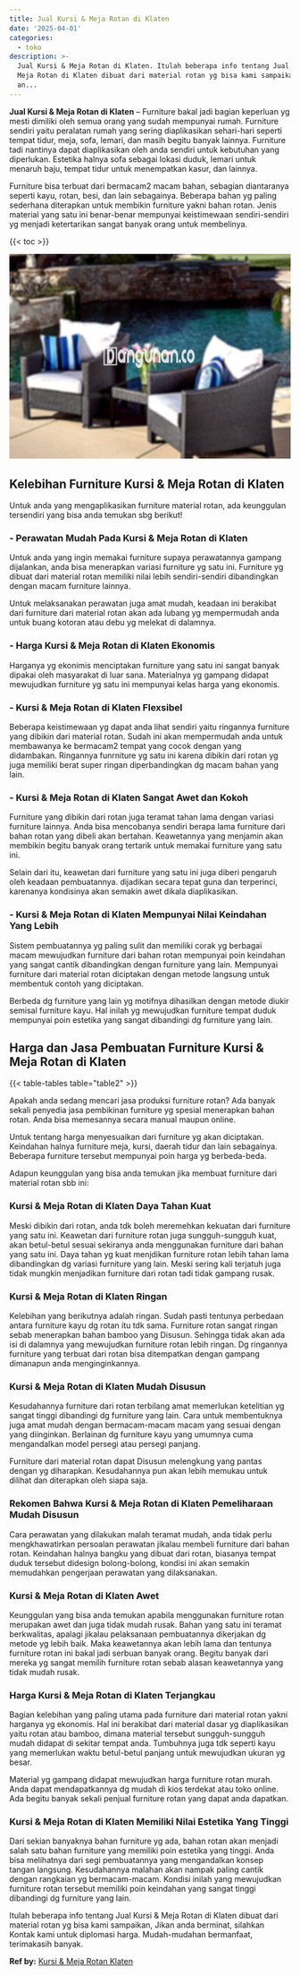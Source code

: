 ```yaml
---
title: Jual Kursi & Meja Rotan di Klaten
date: '2025-04-01'
categories:
  - toko
description: >-
  Jual Kursi & Meja Rotan di Klaten. Itulah beberapa info tentang Jual Kursi &
  Meja Rotan di Klaten dibuat dari material rotan yg bisa kami sampaikan, Jikan
  an...
---
```


**Jual Kursi & Meja Rotan di Klaten** – Furniture bakal jadi bagian keperluan yg mesti dimiliki oleh semua orang yang sudah mempunyai rumah. Furniture sendiri yaitu peralatan rumah yang sering diaplikasikan sehari-hari seperti tempat tidur, meja, sofa, lemari, dan masih begitu banyak lainnya. Furniture tadi nantinya dapat diaplikasikan oleh anda sendiri untuk kebutuhan yang diperlukan. Estetika halnya sofa sebagai lokasi duduk, lemari untuk menaruh baju, tempat tidur untuk menempatkan kasur, dan lainnya.

Furniture bisa terbuat dari bermacam2 macam bahan, sebagian diantaranya seperti kayu, rotan, besi, dan lain sebagainya. Beberapa bahan yg paling sederhana diterapkan untuk membikin furniture yakni bahan rotan. Jenis material yang satu ini benar-benar mempunyai keistimewaan sendiri-sendiri yg menjadi ketertarikan sangat banyak orang untuk membelinya.

{{< toc >}}

![Jual Kursi & Meja Rotan di Klaten](/images/kursi-meja-rotan-murah11.png)

## Kelebihan Furniture Kursi & Meja Rotan di Klaten

Untuk anda yang mengaplikasikan furniture material rotan, ada keunggulan tersendiri yang bisa anda temukan sbg berikut!

### \- Perawatan Mudah Pada Kursi & Meja Rotan di Klaten

Untuk anda yang ingin memakai furniture supaya perawatannya gampang dijalankan, anda bisa menerapkan variasi furniture yg satu ini. Furniture yg dibuat dari material rotan memiliki nilai lebih sendiri-sendiri dibandingkan dengan macam furniture lainnya.

Untuk melaksanakan perawatan juga amat mudah, keadaan ini berakibat dari furniture dari material rotan akan ada lubang yg mempermudah anda untuk buang kotoran atau debu yg melekat di dalamnya.

### \- Harga Kursi & Meja Rotan di Klaten Ekonomis

Harganya yg ekonimis menciptakan furniture yang satu ini sangat banyak dipakai oleh masyarakat di luar sana. Materialnya yg gampang didapat mewujudkan furniture yg satu ini mempunyai kelas harga yang ekonomis.

### \- Kursi & Meja Rotan di Klaten Flexsibel

Beberapa keistimewaan yg dapat anda lihat sendiri yaitu ringannya furniture yang dibikin dari material rotan. Sudah ini akan mempermudah anda untuk membawanya ke bermacam2 tempat yang cocok dengan yang didambakan. Ringannya funrniture yg satu ini karena dibikin dari rotan yg juga memiliki berat super ringan diperbandingkan dg macam bahan yang lain.

### \- Kursi & Meja Rotan di Klaten Sangat Awet dan Kokoh

Furniture yang dibikin dari rotan juga teramat tahan lama dengan variasi furniture lainnya. Anda bisa mencobanya sendiri berapa lama furniture dari bahan rotan yang dibeli akan bertahan. Keawetannya yang menjamin akan membikin begitu banyak orang tertarik untuk memakai furniture yang satu ini.

Selain dari itu, keawetan dari furniture yang satu ini juga diberi pengaruh oleh keadaan pembuatannya. dijadikan secara tepat guna dan terperinci, karenanya kondisinya akan semakin awet dikala diaplikasikan.

### \- Kursi & Meja Rotan di Klaten Mempunyai Nilai Keindahan Yang Lebih

Sistem pembuatannya yg paling sulit dan memiliki corak yg berbagai macam mewujudkan furniture dari bahan rotan mempunyai poin keindahan yang sangat cantik dibandingkan dengan furniture yang lain. Mempunyai furniture dari material rotan diciptakan dengan metode langsung untuk membentuk contoh yang diciptakan.

Berbeda dg furniture yang lain yg motifnya dihasilkan dengan metode diukir semisal furniture kayu. Hal inilah yg mewujudkan furniture tempat duduk mempunyai poin estetika yang sangat dibandingi dg furniture yang lain.

## Harga dan Jasa Pembuatan Furniture Kursi & Meja Rotan di Klaten

{{< table-tables table="table2" >}}

Apakah anda sedang mencari jasa produksi furniture rotan? Ada banyak sekali penyedia jasa pembikinan furniture yg spesial menerapkan bahan rotan. Anda bisa memesannya secara manual maupun online.

Untuk tentang harga menyesuaikan dari furniture yg akan diciptakan. Keindahan halnya furniture meja, kursi, daerah tidur dan lain sebagainya. Beberapa furniture tersebut mempunyai poin harga yg berbeda-beda.

Adapun keunggulan yang bisa anda temukan jika membuat furniture dari material rotan sbb ini:

### Kursi & Meja Rotan di Klaten Daya Tahan Kuat

Meski dibikin dari rotan, anda tdk boleh meremehkan kekuatan dari furniture yang satu ini. Keawetan dari furniture rotan juga sungguh-sungguh kuat, akan betul-betul sesuai sekiranya anda menggunakan furniture dari bahan yang satu ini. Daya tahan yg kuat menjdikan furniture rotan lebih tahan lama dibandingkan dg variasi furniture yang lain. Meski sering kali terjatuh juga tidak mungkin menjadikan furniture dari rotan tadi tidak gampang rusak.

### Kursi & Meja Rotan di Klaten Ringan

Kelebihan yang berikutnya adalah ringan. Sudah pasti tentunya perbedaan antara furniture kayu dg rotan itu tdk sama. Furniture rotan sangat ringan sebab menerapkan bahan bamboo yang Disusun. Sehingga tidak akan ada isi di dalamnya yang mewujudkan furniture rotan lebih ringan. Dg ringannya furniture yang terbuat dari rotan bisa ditempatkan dengan gampang dimanapun anda menginginkannya.

### Kursi & Meja Rotan di Klaten Mudah Disusun

Kesudahannya furniture dari rotan terbilang amat memerlukan ketelitian yg sangat tinggi dibandingi dg furniture yang lain. Cara untuk membentuknya juga amat mudah dengan bermacam-macam macam yang sesuai dengan yang diinginkan. Berlainan dg furniture kayu yang umumnya cuma mengandalkan model persegi atau persegi panjang.

Furniture dari material rotan dapat Disusun melengkung yang pantas dengan yg diharapkan. Kesudahannya pun akan lebih memukau untuk dilihat dan diterapkan oleh siapa saja.

### Rekomen Bahwa Kursi & Meja Rotan di Klaten Pemeliharaan Mudah Disusun

Cara perawatan yang dilakukan malah teramat mudah, anda tidak perlu mengkhawatirkan persoalan perawatan jikalau membeli furniture dari bahan rotan. Keindahan halnya bangku yang dibuat dari rotan, biasanya tempat duduk tersebut didesign bolong-bolong, kondisi ini akan semakin memudahkan pengerjaan perawatan yang dilaksanakan.

### Kursi & Meja Rotan di Klaten Awet

Keunggulan yang bisa anda temukan apabila menggunakan furniture rotan merupakan awet dan juga tidak mudah rusak. Bahan yang satu ini teramat berkwalitas, apalagi jikalau pelaksanaan pembuatannya dikerjakan dg metode yg lebih baik. Maka keawetannya akan lebih lama dan tentunya furniture rotan ini bakal jadi serbuan banyak orang. Begitu banyak dari mereka yg sangat memilih furniture rotan sebab alasan keawetannya yang tidak mudah rusak.

### Harga Kursi & Meja Rotan di Klaten Terjangkau

Bagian kelebihan yang paling utama pada furniture dari material rotan yakni harganya yg ekonomis. Hal ini berakibat dari material dasar yg diaplikasikan yaitu rotan atau bamboo, dimana material tersebut sungguh-sungguh mudah didapat di sekitar tempat anda. Tumbuhnya juga tdk seperti kayu yang memerlukan waktu betul-betul panjang untuk mewujudkan ukuran yg besar.

Material yg gampang didapat mewujudkan harga furniture rotan murah. Anda dapat mendapatkannya dg mudah di kios terdekat atau toko online. Ada begitu banyak sekali penjual furniture rotan yang dapat anda dapatkan.

### Kursi & Meja Rotan di Klaten Memiliki Nilai Estetika Yang Tinggi

Dari sekian banyaknya bahan furniture yg ada, bahan rotan akan menjadi salah satu bahan furniture yang memiliki poin estetika yang tinggi. Anda bisa melihatnya dari segi pembuatannya yang mengandalkan konsep tangan langsung. Kesudahannya malahan akan nampak paling cantik dengan rangkaian yg bermacam-macam. Kondisi inilah yang mewujudkan furniture rotan tersebut memiliki poin keindahan yang sangat tinggi dibandingi dg furniture yang lain.

Itulah beberapa info tentang Jual Kursi & Meja Rotan di Klaten dibuat dari material rotan yg bisa kami sampaikan, Jikan anda berminat, silahkan Kontak kami untuk diplomasi harga. Mudah-mudahan bermanfaat, terimakasih banyak.

**Ref by:** [Kursi & Meja Rotan Klaten](https://id.wikipedia.org/wiki/Kursi)
